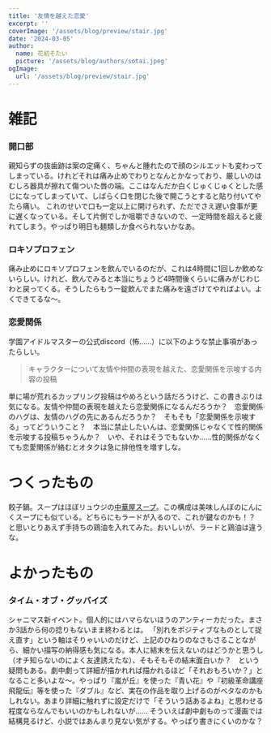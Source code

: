```yaml
---
title: '友情を越えた恋愛'
excerpt: ''
coverImage: '/assets/blog/preview/stair.jpg'
date: '2024-03-05'
author:
  name: 花初そたい
  picture: '/assets/blog/authors/sotai.jpeg'
ogImage:
  url: '/assets/blog/preview/stair.jpg'
---
```

# 雑記
### 開口部
親知らずの抜歯跡は案の定痛く、ちゃんと腫れたので顔のシルエットも変わってしまっている。けれどそれは痛み止めでわりとなんとかなっており、厳しいのはむしろ器具が擦れて傷ついた唇の端。ここはなんだか白くじゅくじゅくとした感じになってしまっていて、しばらく口を閉じた後で開こうとすると貼り付いてやたら痛い。
これのせいで口も一定以上に開けられず、ただでさえ遅い食事が更に遅くなっている。そして片側でしか咀嚼できないので、一定時間を超えると疲れてしまう。やっぱり明日も麺類しか食べられないかなあ。

### ロキソプロフェン
痛み止めにロキソプロフェンを飲んでいるのだが、これは4時間に1回しか飲めないらしい。けれど、飲んでみると本当にちょうど4時間後くらいに痛みがじわじわと戻ってくる。そうしたらもう一錠飲んでまた痛みを遠ざけてやればよい。よくできてるな～。

### 恋愛関係
学園アイドルマスターの公式discord（怖……）に以下のような禁止事項があったらしい。
> キャラクターについて友情や仲間の表現を越えた、恋愛関係を示唆する内容の投稿

単に場が荒れるカップリング投稿はやめろという話だろうけど、この書きぶりは気になる。友情や仲間の表現を越えたら恋愛関係になるんだろうか？　恋愛関係のハグは、友情のハグの先にあるんだろうか？　そもそも「恋愛関係を示唆する」ってどういうこと？　本当に禁止したいんは、恋愛関係じゃなくて性的関係を示唆する投稿ちゃうんか？　いや、それはそうでもないか……性的関係がなくても恋愛関係が絡むとオタクは急に排他性を増すしな。

# つくったもの
餃子鍋。スープはほぼリュウジの[中華屋スープ](https://youtu.be/5xA7YnxJ8NY?si=9beb2AtDEzgn7-4f)。この構成は美味しんぼのにんにくスープにも似ている。どちらにもラードが入るので、これが鍵なのかも！？　と思いとりあえず手持ちの鶏油を入れてみた。おいしいが、ラードと鶏油は違うな。

# よかったもの
### タイム・オブ・グッバイズ
シャニマス新イベント。個人的にはハマらないほうのアンティーカだった。まさか3話から何の捻りもないまま終わるとは。
「別れをポジティブなものとして捉え直す」という軸はそりゃいいのだけど、上記のひねりのなさもさることながら、細かい描写の納得感も気になる。本人に結末を伝えないのはどうかと思うし（オチ知らないのによく友達誘えたな）、そもそもその結末面白いか？　という疑問もある。劇中劇って詳細が描かれれば描かれるほど「それおもろいか？」となること多いよな～。やっぱり『嵐が丘』を使った『青い花』や『初級革命講座飛龍伝』等を使った『ダブル』など、実在の作品を取り上げるのがベタなのかもしれない。あまり詳細に触れずに設定だけで「そういう話あるよね」と思わせる程度ならなんでもいいのかもしれないが……
そういえば劇中劇ものって漫画では結構見るけど、小説ではあんまり見ない気がする。やっぱり書きにくいのかな？